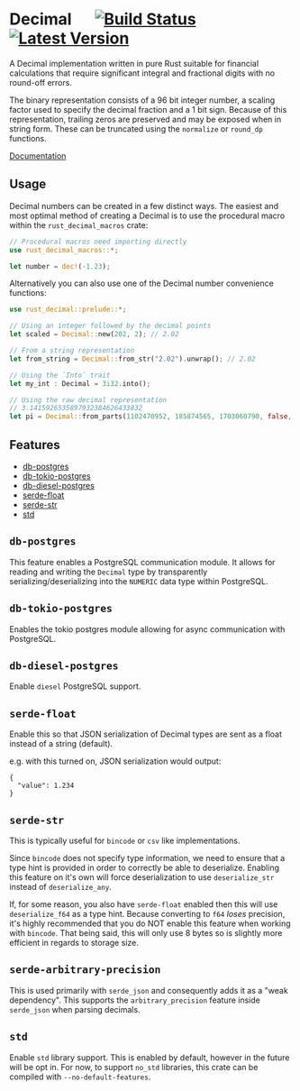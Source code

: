 # Decimal &emsp; [![Build Status]][actions] [![Latest Version]][crates.io]

[Build Status]: https://img.shields.io/endpoint.svg?url=https%3A%2F%2Factions-badge.atrox.dev%2Fpaupino%2Frust-decimal%2Fbadge&label=build&logo=none
[actions]: https://actions-badge.atrox.dev/paupino/rust-decimal/goto
[Latest Version]: https://img.shields.io/crates/v/rust-decimal.svg
[crates.io]: https://crates.io/crates/rust-decimal

A Decimal implementation written in pure Rust suitable for financial calculations that require significant integral and fractional digits with no round-off errors.

The binary representation consists of a 96 bit integer number, a scaling factor used to specify the decimal fraction and a 1 bit sign. Because of this representation, trailing zeros are preserved and may be exposed when in string form. These can be truncated using the `normalize` or `round_dp` functions.

[Documentation](https://docs.rs/rust_decimal/)

## Usage

Decimal numbers can be created in a few distinct ways. The easiest and most optimal method of creating a Decimal is to use the procedural macro within the `rust_decimal_macros` crate:

```rust
// Procedural macros need importing directly
use rust_decimal_macros::*;

let number = dec!(-1.23);
```

Alternatively you can also use one of the Decimal number convenience functions:

```rust
use rust_decimal::prelude::*;

// Using an integer followed by the decimal points
let scaled = Decimal::new(202, 2); // 2.02

// From a string representation
let from_string = Decimal::from_str("2.02").unwrap(); // 2.02

// Using the `Into` trait
let my_int : Decimal = 3i32.into();

// Using the raw decimal representation
// 3.1415926535897932384626433832
let pi = Decimal::from_parts(1102470952, 185874565, 1703060790, false, 28);
```

## Features

* [db-postgres](#db-postgres)
* [db-tokio-postgres](#db-tokio-postgres)
* [db-diesel-postgres](#db-diesel-postgres)
* [serde-float](#serde-float)
* [serde-str](#serde-str)
* [std](#std)

## `db-postgres`

This feature enables a PostgreSQL communication module. It allows for reading and writing the `Decimal`
type by transparently serializing/deserializing into the `NUMERIC` data type within PostgreSQL.

## `db-tokio-postgres`

Enables the tokio postgres module allowing for async communication with PostgreSQL.

## `db-diesel-postgres`

Enable `diesel` PostgreSQL support. 

## `serde-float`

Enable this so that JSON serialization of Decimal types are sent as a float instead of a string (default).

e.g. with this turned on, JSON serialization would output:
```
{
  "value": 1.234
}
```

## `serde-str`

This is typically useful for `bincode` or `csv` like implementations.

Since `bincode` does not specify type information, we need to ensure that a type hint is provided in order to 
correctly be able to deserialize. Enabling this feature on it's own will force deserialization to use `deserialize_str` 
instead of `deserialize_any`. 

If, for some reason, you also have `serde-float` enabled then this will use `deserialize_f64` as a type hint. Because
converting to `f64` _loses_ precision, it's highly recommended that you do NOT enable this feature when working with 
`bincode`. That being said, this will only use 8 bytes so is slightly more efficient in regards to storage size.

## `serde-arbitrary-precision`

This is used primarily with `serde_json` and consequently adds it as a "weak dependency". This supports the 
`arbitrary_precision` feature inside `serde_json` when parsing decimals.

## `std`

Enable `std` library support. This is enabled by default, however in the future will be opt in. For now, to support `no_std`
libraries, this crate can be compiled with `--no-default-features`.